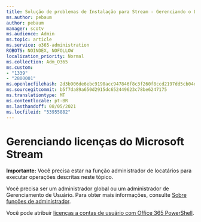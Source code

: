 ```yaml
---
title: Solução de problemas de Instalação para Stream - Gerenciando o Licenciamento de Fluxo
ms.author: pebaum
author: pebaum
manager: scotv
ms.audience: Admin
ms.topic: article
ms.service: o365-administration
ROBOTS: NOINDEX, NOFOLLOW
localization_priority: Normal
ms.collection: Adm_O365
ms.custom:
- "1339"
- "2800001"
ms.openlocfilehash: 2d3b906de6ebc9190acc947846f8c3f260f8ccd2197dd5cb04daa9c2dffbac97
ms.sourcegitcommit: b5f7da89a650d2915dc652449623c78be6247175
ms.translationtype: MT
ms.contentlocale: pt-BR
ms.lasthandoff: 08/05/2021
ms.locfileid: "53955882"
---
```

# <a name="managing-microsoft-stream-licenses"></a>Gerenciando licenças do Microsoft Stream

**Importante:** Você precisa estar na função administrador de locatários para executar operações descritas neste tópico.

Você precisa ser um administrador global ou um administrador de Gerenciamento de Usuário. Para obter mais informações, consulte [Sobre funções de administrador](https://docs.microsoft.com/microsoft-365/admin/add-users/about-admin-roles).

Você pode atribuir [licenças a contas de usuário com Office 365 PowerShell](https://go.microsoft.com/fwlink/p/?linkid=850410).

